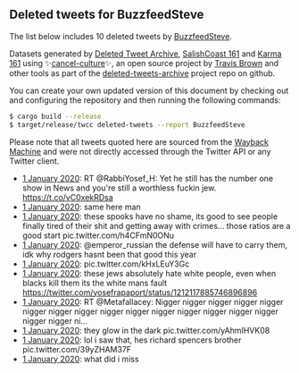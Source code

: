 ## Deleted tweets for BuzzfeedSteve

The list below includes 10 deleted tweets by
[BuzzfeedSteve](https://twitter.com/BuzzfeedSteve).



Datasets generated by [Deleted Tweet Archive](https://twitter.com/deletedtweet161), 
[SalishCoast 161](https://twitter.com/SalishCoastA) and [Karma 161](https://twitter.com/KarmaOneSixOne) 
using ✨[cancel-culture](https://github.com/travisbrown/cancel-culture)✨, an open source project by 
[Travis Brown](https://twitter.com/travisbrown) and other tools as part of the 
[deleted-tweets-archive](https://github.com/salcoast/deleted-tweets-archive/) project repo on github.

You can create your own updated version of this document by checking out and configuring the
repository and then running the following commands:

```bash
$ cargo build --release
$ target/release/twcc deleted-tweets --report BuzzfeedSteve
```

Please note that all tweets quoted here are sourced from the
[Wayback Machine](https://web.archive.org) and were not directly accessed through the Twitter API or
any Twitter client.

* [ 1 January 2020](https://web.archive.org/web/20200101171510/https://twitter.com/BuzzfeedSteve/status/1212422023059775489): RT @RabbiYosef_H: Yet he still has the number one show in News and you're still a worthless fuckin jew. https://t.co/vC0xekRDsa
* [ 1 January 2020](https://web.archive.org/web/20200102074115/https://twitter.com/BuzzfeedSteve/status/1212374824108134400): same here man
* [ 1 January 2020](https://web.archive.org/web/20200101235036/https://twitter.com/BuzzfeedSteve/status/1212372818853343232): these spooks have no shame, its good to see people finally tired of their shit and getting away with crimes... those ratios are a good start pic.twitter.com/h4CFmN0ONu
* [ 1 January 2020](https://web.archive.org/web/20200101134955/https://twitter.com/BuzzfeedSteve/status/1212370370168262656): @emperor_russian the defense will have to carry them, idk why rodgers hasnt been that good this year
* [ 1 January 2020](https://web.archive.org/web/20200102074115/https://twitter.com/BuzzfeedSteve/status/1212374824108134400): pic.twitter.com/kHxLEuY3Gc
* [ 1 January 2020](https://web.archive.org/web/20200102074115/https://twitter.com/BuzzfeedSteve/status/1212374824108134400): these jews absolutely hate white people, even when blacks kill them its the white mans fault https://twitter.com/yosefrapaport/status/1212117885746896896
* [ 1 January 2020](https://web.archive.org/web/20200101023027/https://twitter.com/BuzzfeedSteve/status/1212199376799633409): RT @Metafallacey: Nigger nigger nigger nigger nigger nigger nigger nigger nigger nigger nigger nigger nigger nigger nigger nigger nigger ni…
* [ 1 January 2020](https://web.archive.org/web/20200102093220/https://twitter.com/BuzzfeedSteve/status/1212197100500508674): they glow in the dark pic.twitter.com/yAhmIHVK08
* [ 1 January 2020](https://web.archive.org/web/20200102093220/https://twitter.com/BuzzfeedSteve/status/1212197100500508674): lol i saw that, hes richard spencers brother pic.twitter.com/39yZHAM37F
* [ 1 January 2020](https://web.archive.org/web/20200102093220/https://twitter.com/BuzzfeedSteve/status/1212197100500508674): what did i miss
